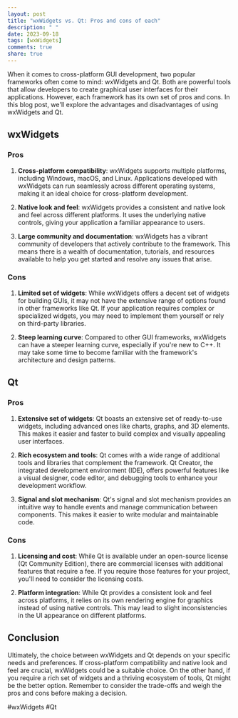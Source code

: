 ```yaml
---
layout: post
title: "wxWidgets vs. Qt: Pros and cons of each"
description: " "
date: 2023-09-18
tags: [wxWidgets]
comments: true
share: true
---
```


When it comes to cross-platform GUI development, two popular frameworks often come to mind: wxWidgets and Qt. Both are powerful tools that allow developers to create graphical user interfaces for their applications. However, each framework has its own set of pros and cons. In this blog post, we'll explore the advantages and disadvantages of using wxWidgets and Qt.

## wxWidgets

### Pros

1. **Cross-platform compatibility**: wxWidgets supports multiple platforms, including Windows, macOS, and Linux. Applications developed with wxWidgets can run seamlessly across different operating systems, making it an ideal choice for cross-platform development.

2. **Native look and feel**: wxWidgets provides a consistent and native look and feel across different platforms. It uses the underlying native controls, giving your application a familiar appearance to users.

3. **Large community and documentation**: wxWidgets has a vibrant community of developers that actively contribute to the framework. This means there is a wealth of documentation, tutorials, and resources available to help you get started and resolve any issues that arise.

### Cons

1. **Limited set of widgets**: While wxWidgets offers a decent set of widgets for building GUIs, it may not have the extensive range of options found in other frameworks like Qt. If your application requires complex or specialized widgets, you may need to implement them yourself or rely on third-party libraries.

2. **Steep learning curve**: Compared to other GUI frameworks, wxWidgets can have a steeper learning curve, especially if you're new to C++. It may take some time to become familiar with the framework's architecture and design patterns.

## Qt

### Pros

1. **Extensive set of widgets**: Qt boasts an extensive set of ready-to-use widgets, including advanced ones like charts, graphs, and 3D elements. This makes it easier and faster to build complex and visually appealing user interfaces.

2. **Rich ecosystem and tools**: Qt comes with a wide range of additional tools and libraries that complement the framework. Qt Creator, the integrated development environment (IDE), offers powerful features like a visual designer, code editor, and debugging tools to enhance your development workflow.

3. **Signal and slot mechanism**: Qt's signal and slot mechanism provides an intuitive way to handle events and manage communication between components. This makes it easier to write modular and maintainable code.

### Cons

1. **Licensing and cost**: While Qt is available under an open-source license (Qt Community Edition), there are commercial licenses with additional features that require a fee. If you require those features for your project, you'll need to consider the licensing costs.

2. **Platform integration**: While Qt provides a consistent look and feel across platforms, it relies on its own rendering engine for graphics instead of using native controls. This may lead to slight inconsistencies in the UI appearance on different platforms.

## Conclusion

Ultimately, the choice between wxWidgets and Qt depends on your specific needs and preferences. If cross-platform compatibility and native look and feel are crucial, wxWidgets could be a suitable choice. On the other hand, if you require a rich set of widgets and a thriving ecosystem of tools, Qt might be the better option. Remember to consider the trade-offs and weigh the pros and cons before making a decision.

\#wxWidgets #Qt